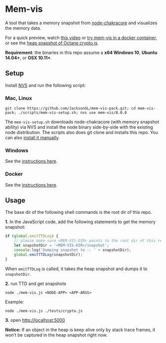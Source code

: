 # Mem-vis

A tool that takes a memory snapshot from [node-chakracore](https://github.com/nodejs/node-chakracore) and visualizes the memory data.

For a quick preview, watch [this video](https://www.youtube.com/watch?v=BmaIobIFl54) or [try mem-vis in a docker container](doc/docker.md), or see the [heap snapshot of Octane crypto.js](http://jacksongl.github.io/files/demo/memvis/visualization.html).

**Requirement**: the binaries in this repo assume a **x64 Windows 10**, **Ubuntu 14.04+**, or **OSX 10.11+**.

## Setup
Install [NVS](https://github.com/jasongin/nvs) and run the following script:

### Mac, Linux

```
git clone https://github.com/JacksonGL/mem-vis-pack.git; cd mem-vis-pack; ./scripts/mem-vis-setup.sh; nvs use mem-vis/8.0.0
```

The `mem-vis-setup.sh` downloads node-chakracore (with memory snapshot ability) via NVS and install the node binary side-by-side with the existing node distribution. The scripts also does git clone and installs this repo. You can also [install it manually](doc/install-manually.md).

### Windows

See the [instructions here](doc/install-manually.md).

### Docker

See the [instructions here](doc/install-in-docker.md).

## Usage

The base dir of the following shell commands is the root dir of this repo.

<!--
  **1.** Make sure the main file is wrapped as follows. E.g., ```app.js``` is the main file if you run ```node app.js```.

```javascript
setTimeout(() => {}, 0);
setTimeout(() => {
	// content of main file
}, 10);
```
-->

  **1.** In the JavaScript code, add the following statements to get the memory snapshot:

```javascript
if (global.emitTTDLog) {
    // please make sure <MEM-VIS-DIR> points to the root dir of this repo
    let snapshotDir = '<MEM-VIS-DIR>/snapshot';
    console.log('Dumping snapshot to -- ' + snapshotDir);
    global.emitTTDLog(snapshotDir);
}
```
When ```emitTTDLog``` is called, it takes the heap snapshot and dumps it to ```snapshotDir```.

  **2.** run TTD and get snapshots

```
node ./mem-vis.js <NODE-APP> <APP-ARGS>
```

Example:

```
node ./mem-vis.js ./tests/crypto.js
```
  
  **3.** open [http://localhost:5000](http://localhost:5000)

**Notice:** If an object in the heap is keep alive only by stack trace frames, it won’t be captured in the heap snapshot right now.
